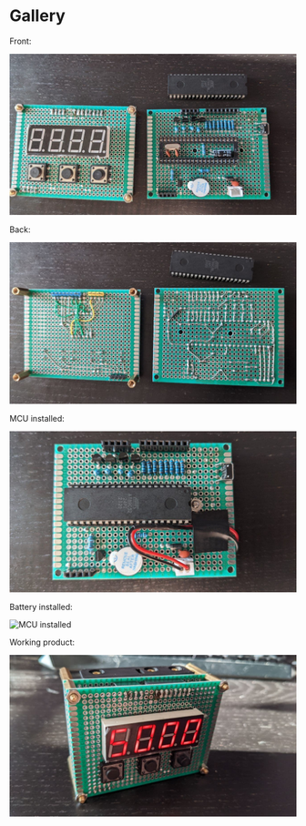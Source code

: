 Gallery
===================


Front:

![Front](8051-timer-battery-pcb-front.jpg)


Back:

![Back](8051-timer-battery-pcb-back.jpg)


MCU installed:

![MCU installed](8051-timer-battery-with-ic.jpg)

Battery installed:

![MCU installed](8051-timer-battery-with-battery.jpg)

Working product:

![Working](8051-timer-battery.jpg)